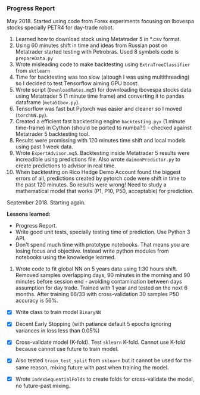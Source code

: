 ### Progress Report

May 2018. Started using code from Forex experiments focusing on Ibovespa stocks specially PETR4 for day-trade robot.

1. Learned how to download stock using Metatrader 5 in *.csv format.
2. Using 60 minutes shift in time and ideas from Russian post on Metatrader started testing with Petrobras. Used 8 symbols code is `prepareData.py`
3. Wrote misleading code to make backtesting using `ExtraTreeClassifier` from `sktlearn`
4. Time for backtesting was too slow (altough I was using multithreading) so I decided to test Tensorflow aiming GPU boost.
5. Wrote script (`DownloadRates.mq5`) for downloading ibovespa stocks  data using Metatrader 5  (1 minute time frame) and converting it to pandas dataframe (`meta5Ibov.py`).
6. Tensorflow was fast but Pytorch was easier and cleaner so I moved (`torchNN.py`).
7. Created a efficient fast backtesting engine  `backtesting.pyx` (1 minute time-frame) in Cython (should be ported to numba?!) - checked against Metatrader 5 backtesting tool. 
8. Results were promissing with 120 minutes time shift and local models using past 1 week data.
9. Wrote `ExpertAdvisor.mq5`. Backtesting inside Metatrader 5 results were increadible using predictions file. Also wrote `daimonPredictor.py` to create predictions to advisor in real time.
10. When backtesting on Rico Hedge Demo Account found the biggest errors of all, predictions created by pytorch code were shift in time to the past 120 minutes. So results were wrong! Need to study a mathematical model that works (P1, P10, P50, acceptable) for prediction.

September 2018. Starting again. 

**Lessons learned:** 
- Progress Report. 
- Write good unit tests, specially testing time of prediction. Use Python 3 API.  
- Don't spend much time with prototype notebooks. That means you are losing focus and objective. Instead write python modules from notebooks using the knowledge learned.  

1. Wrote code to fit global NN on 5 years data using 1:30 hours shift. Removed samples overlapping days, 90 minutes in the morning and 90 minutes before session end - avoiding contamination between days assumption for day trade. Trained with 1 year and tested on the next 6 months. After training 66/33 with cross-validation 30 samples P50 accuracy  is 56%. 

- [x] Write class to train model `BinaryNN`
- [x] Decent Early Stopping (with patiance default 5 epochs ignoring variances in loss less than 0.05%)
- [x] Cross-validate model (K-fold). Test `sklearn` K-fold. Cannot use K-fold because cannot use future to train model. 
- [x] Also tested `train_test_split` from `sklearn` but it cannot be used for the same reason, mixing future with past when training the model. 
- [x] Wrote `indexSequentialFolds` to create folds for cross-validate the model, no future-past mixing.



 

